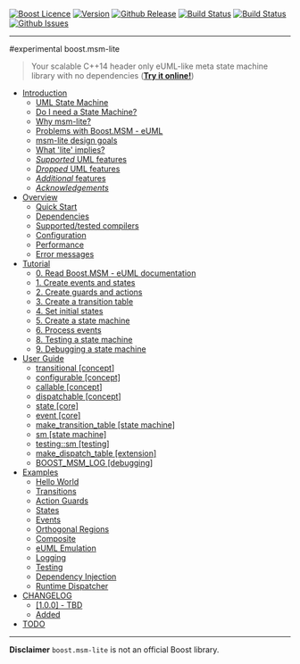 <a href="http://www.boost.org/LICENSE_1_0.txt" target="_blank">![Boost Licence](http://img.shields.io/badge/license-boost-blue.svg)</a>
<a href="https://github.com/boost-experimental/msm-lite/releases" target="_blank">![Version](https://badge.fury.io/gh/boost-experimental%2Fmsm-lite.svg)</a>
<a href="https://github.com/boost-experimental/msm-lite/releases/latest" target="_blank">![Github Release](http://img.shields.io/github/release/boost-experimental/msm-lite.svg)</a>
<a href="https://travis-ci.org/boost-experimental/msm-lite" target="_blank">![Build Status](https://img.shields.io/travis/boost-experimental/msm-lite/master.svg?label=linux/osx)</a>
<a href="https://ci.appveyor.com/project/boost-experimental/msm-lite" target="_blank">![Build Status](https://img.shields.io/appveyor/ci/boost-experimental/di/master.svg?label=windows)</a>
<a href="http://github.com/boost-experimental/msm-lite/issues" target="_blank">![Github Issues](https://img.shields.io/github/issues/boost-experimental/msm-lite.svg)</a>

---------------------------------------

#experimental boost.msm-lite

> Your scalable C++14 header only eUML-like meta state machine library with no dependencies ([__Try it online!__](http://boost-experimental.github.io/msm-lite/examples/index.html#hello-world))

[](GENERATE_TOC_BEGIN)

* [Introduction](http://boost-experimental.github.io/msm-lite/index.html)
    * [UML State Machine](http://boost-experimental.github.io/msm-lite/index.html#uml-state-machine)
    * [Do I need a State Machine?](http://boost-experimental.github.io/msm-lite/index.html#do-i-need-a-state-machine)
    * [Why msm-lite?](http://boost-experimental.github.io/msm-lite/index.html#why-msm-lite)
    * [Problems with Boost.MSM - eUML](http://boost-experimental.github.io/msm-lite/index.html#problems-with-boostmsm-euml)
    * [msm-lite design goals](http://boost-experimental.github.io/msm-lite/index.html#msm-lite-design-goals)
    * [What 'lite' implies?](http://boost-experimental.github.io/msm-lite/index.html#what-lite-implies)
    * [*Supported* UML features](http://boost-experimental.github.io/msm-lite/index.html#supported-uml-features)
    * [*Dropped* UML features](http://boost-experimental.github.io/msm-lite/index.html#dropped-uml-features)
    * [*Additional* features](http://boost-experimental.github.io/msm-lite/index.html#additional-features)
    * [*Acknowledgements*](http://boost-experimental.github.io/msm-lite/index.html#acknowledgements)
* [Overview](http://boost-experimental.github.io/msm-lite/overview/index.html)
    * [Quick Start](http://boost-experimental.github.io/msm-lite/overview/index.html#quick-start)
    * [Dependencies](http://boost-experimental.github.io/msm-lite/overview/index.html#dependencies)
    * [Supported/tested compilers](http://boost-experimental.github.io/msm-lite/overview/index.html#supportedtested-compilers)
    * [Configuration](http://boost-experimental.github.io/msm-lite/overview/index.html#configuration)
    * [Performance](http://boost-experimental.github.io/msm-lite/overview/index.html#performance)
    * [Error messages](http://boost-experimental.github.io/msm-lite/overview/index.html#error-messages)
* [Tutorial](http://boost-experimental.github.io/msm-lite/tutorial/index.html)
    * [0. Read Boost.MSM - eUML documentation](http://boost-experimental.github.io/msm-lite/tutorial/index.html#0-read-boostmsm-euml-documentation)
    * [1. Create events and states](http://boost-experimental.github.io/msm-lite/tutorial/index.html#1-create-events-and-states)
    * [2. Create guards and actions](http://boost-experimental.github.io/msm-lite/tutorial/index.html#2-create-guards-and-actions)
    * [3. Create a transition table](http://boost-experimental.github.io/msm-lite/tutorial/index.html#3-create-a-transition-table)
    * [4. Set initial states](http://boost-experimental.github.io/msm-lite/tutorial/index.html#4-set-initial-states)
    * [5. Create a state machine](http://boost-experimental.github.io/msm-lite/tutorial/index.html#5-create-a-state-machine)
    * [6. Process events](http://boost-experimental.github.io/msm-lite/tutorial/index.html#6-process-events)
    * [8. Testing a state machine](http://boost-experimental.github.io/msm-lite/tutorial/index.html#8-testing-a-state-machine)
    * [9. Debugging a state machine](http://boost-experimental.github.io/msm-lite/tutorial/index.html#9-debugging-a-state-machine)
* [User Guide](http://boost-experimental.github.io/msm-lite/user_guide/index.html)
    * [transitional [concept]](http://boost-experimental.github.io/msm-lite/user_guide/index.html#transitional-concept)
    * [configurable [concept]](http://boost-experimental.github.io/msm-lite/user_guide/index.html#configurable-concept)
    * [callable [concept]](http://boost-experimental.github.io/msm-lite/user_guide/index.html#callable-concept)
    * [dispatchable [concept]](http://boost-experimental.github.io/msm-lite/user_guide/index.html#dispatchable-concept)
    * [state [core]](http://boost-experimental.github.io/msm-lite/user_guide/index.html#state-core)
    * [event [core]](http://boost-experimental.github.io/msm-lite/user_guide/index.html#event-core)
    * [make_transition_table [state machine]](http://boost-experimental.github.io/msm-lite/user_guide/index.html#maketransitiontable-state-machine)
    * [sm [state machine]](http://boost-experimental.github.io/msm-lite/user_guide/index.html#sm-state-machine)
    * [testing::sm [testing]](http://boost-experimental.github.io/msm-lite/user_guide/index.html#testingsm-testing)
    * [make_dispatch_table [extension]](http://boost-experimental.github.io/msm-lite/user_guide/index.html#makedispatchtable-extension)
    * [BOOST_MSM_LOG [debugging]](http://boost-experimental.github.io/msm-lite/user_guide/index.html#boostmsmlog-debugging)
* [Examples](http://boost-experimental.github.io/msm-lite/examples/index.html)
    * [Hello World](http://boost-experimental.github.io/msm-lite/examples/index.html#hello-world)
    * [Transitions](http://boost-experimental.github.io/msm-lite/examples/index.html#transitions)
    * [Action Guards](http://boost-experimental.github.io/msm-lite/examples/index.html#action-guards)
    * [States](http://boost-experimental.github.io/msm-lite/examples/index.html#states)
    * [Events](http://boost-experimental.github.io/msm-lite/examples/index.html#events)
    * [Orthogonal Regions](http://boost-experimental.github.io/msm-lite/examples/index.html#orthogonal-regions)
    * [Composite](http://boost-experimental.github.io/msm-lite/examples/index.html#composite)
    * [eUML Emulation](http://boost-experimental.github.io/msm-lite/examples/index.html#euml-emulation)
    * [Logging](http://boost-experimental.github.io/msm-lite/examples/index.html#logging)
    * [Testing](http://boost-experimental.github.io/msm-lite/examples/index.html#testing)
    * [Dependency Injection](http://boost-experimental.github.io/msm-lite/examples/index.html#dependency-injection)
    * [Runtime Dispatcher](http://boost-experimental.github.io/msm-lite/examples/index.html#runtime-dispatcher)
* [CHANGELOG](http://boost-experimental.github.io/msm-lite/CHANGELOG/index.html)
    * [[1.0.0] - TBD](http://boost-experimental.github.io/msm-lite/CHANGELOG/index.html#100-tbd)
    * [Added](http://boost-experimental.github.io/msm-lite/CHANGELOG/index.html#added)
* [TODO](http://boost-experimental.github.io/msm-lite/TODO/index.html)

[](GENERATE_TOC_END)

---

**Disclaimer** `boost.msm-lite` is not an official Boost library.

